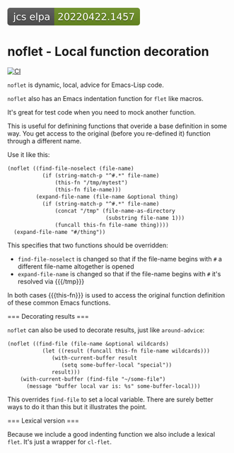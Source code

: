 [![JCS-ELPA](https://raw.githubusercontent.com/jcs-emacs/badges/master/elpa/v/noflet.svg)](https://jcs-emacs.github.io/jcs-elpa/#/noflet)

# noflet - Local function decoration

[![CI](https://github.com/elp-revive/noflet/actions/workflows/test.yml/badge.svg)](https://github.com/elp-revive/noflet/actions/workflows/test.yml)

`noflet` is dynamic, local, advice for Emacs-Lisp code.

`noflet` also has an Emacs indentation function for `flet`
like macros.

It's great for test code when you need to mock another function.

This is useful for definining functions that overide a base definition
in some way. You get access to the original (before you re-defined it)
function through a different name.

Use it like this:

```elisp
(noflet ((find-file-noselect (file-name)
           (if (string-match-p "^#.*" file-name)
               (this-fn "/tmp/mytest")
               (this-fn file-name)))
         (expand-file-name (file-name &optional thing)
           (if (string-match-p "^#.*" file-name)
               (concat "/tmp" (file-name-as-directory 
                               (substring file-name 1)))
               (funcall this-fn file-name thing))))
  (expand-file-name "#/thing"))
```

This specifies that two functions should be overridden:

* `find-file-noselect` is changed so that if the file-name begins with `#` a different file-name altogether is opened
* `expand-file-name` is changed so that if the file-name begins with `#` it's resolved via {{{/tmp}}}

In both cases {{{this-fn}}} is used to access the original function
definition of these common Emacs functions.

=== Decorating results ===

`noflet` can also be used to decorate results, just like `around-advice`:

```elisp
(noflet ((find-file (file-name &optional wildcards)
           (let ((result (funcall this-fn file-name wildcards)))
              (with-current-buffer result
                 (setq some-buffer-local "special"))
              result)))
    (with-current-buffer (find-file "~/some-file")
      (message "buffer local var is: %s" some-buffer-local)))
```

This overrides `find-file` to set a local variable. There are
surely better ways to do it than this but it illustrates the point.


=== Lexical version ===

Because we include a good indenting function we also include a lexical
`flet`. It's just a wrapper for `cl-flet`.
